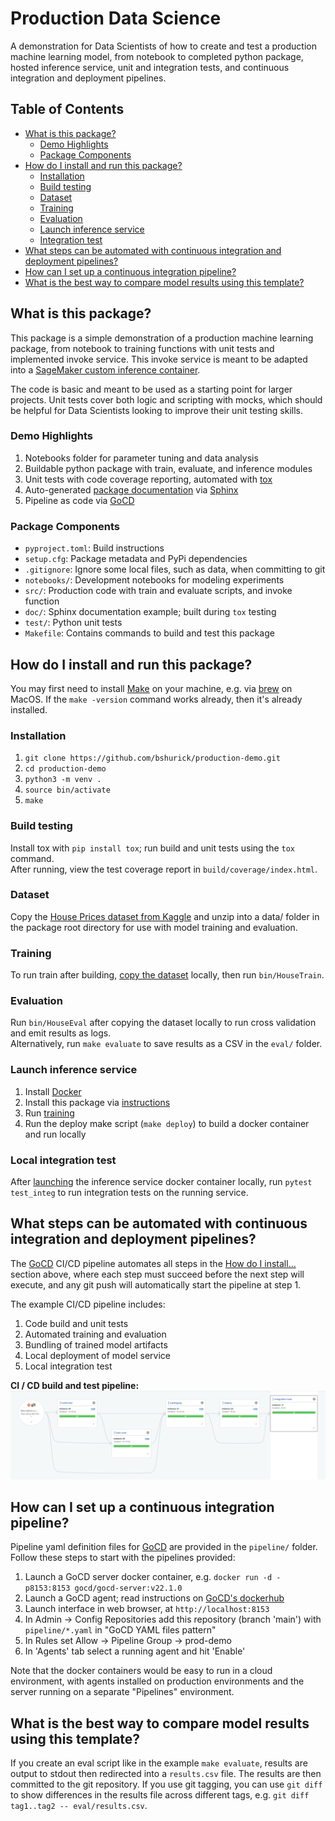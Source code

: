 # Production Data Science
A demonstration for Data Scientists of how to create and test a production 
machine learning model, from notebook to completed python package, hosted inference service, 
unit and integration tests, and continuous integration and deployment pipelines. 

## Table of Contents
* [What is this package?](#what-is-this-package)
  * [Demo Highlights](#demo-highlights)
  * [Package Components](#package-components)
* [How do I install and run this package?](#how-do-i-install-and-run-this-package)
  * [Installation](#installation)
  * [Build testing](#build-testing)
  * [Dataset](#dataset)
  * [Training](#training)
  * [Evaluation](#evaluation)
  * [Launch inference service](#launch-inference-service)
  * [Integration test](#local-integration-test)
* [What steps can be automated with continuous integration and deployment pipelines?](#what-steps-can-be-automated-with-continuous-integration-and-deployment-pipelines)
* [How can I set up a continuous integration pipeline?](#how-can-i-set-up-a-continuous-integration-pipeline)
* [What is the best way to compare model results using this template?](#what-is-the-best-way-to-compare-model-results-using-this-template)



## What is this package? 
This package is a simple demonstration of a production machine learning package, 
from notebook to training functions with unit tests and implemented invoke service. 
This invoke service is meant to be adapted into a
[SageMaker custom inference container](https://docs.aws.amazon.com/sagemaker/latest/dg/adapt-inference-container.html).

The code is basic and meant to be used as a starting point for larger projects. Unit 
tests cover both logic and scripting with mocks, which should be helpful for Data Scientists 
looking to improve their unit testing skills. 

### Demo Highlights
1. Notebooks folder for parameter tuning and data analysis
1. Buildable python package with train, evaluate, and inference modules
1. Unit tests with code coverage reporting, automated with [tox](https://tox.wiki/en/latest/)
1. Auto-generated [package documentation](https://bshurick.github.io/production-demo/) 
via [Sphinx](https://www.sphinx-doc.org/en/master/)
1. Pipeline as code via [GoCD](https://www.gocd.org/)

### Package Components
* `pyproject.toml`: Build instructions 
* `setup.cfg`: Package metadata and PyPi dependencies
* `.gitignore`: Ignore some local files, such as data, when committing to git
* `notebooks/`: Development notebooks for modeling experiments 
* `src/`: Production code with train and evaluate scripts, and invoke function
* `doc/`: Sphinx documentation example; built during `tox` testing
* `test/`: Python unit tests 
* `Makefile`: Contains commands to build and test this package

## How do I install and run this package?

You may first need to install [Make](https://www.gnu.org/software/make/) on your machine, 
e.g. via [brew](https://formulae.brew.sh/formula/make) on MacOS. If the `make -version` command 
works already, then it's already installed. 

### Installation
1. `git clone https://github.com/bshurick/production-demo.git`  
2. `cd production-demo`  
3. `python3 -m venv .`  
4. `source bin/activate`  
5. `make`  

### Build testing 
Install tox with `pip install tox`; 
run build and unit tests using the `tox` command.  
After running, 
view the test coverage report in `build/coverage/index.html`. 

### Dataset 
Copy the
[House Prices dataset from Kaggle](https://www.kaggle.com/c/house-prices-advanced-regression-techniques/data)
and unzip into a data/ folder in the package root directory for use with 
model training and evaluation. 

### Training 
To run train after building, [copy the dataset](#dataset) locally, then run `bin/HouseTrain`.

### Evaluation 
Run `bin/HouseEval` after copying the dataset locally to run cross validation and emit results as logs.  
Alternatively, run `make evaluate` to save results as a CSV in the `eval/` folder.

### Launch inference service
1. Install [Docker](https://docs.docker.com/get-docker/)
1. Install this package via [instructions](#installation)
1. Run [training](#training)
1. Run the deploy make script (`make deploy`) to build a docker container and run locally

### Local integration test
After [launching](#launch-inference-service) the inference service docker container locally,
run `pytest test_integ` to run integration tests on the running service.  

## What steps can be automated with continuous integration and deployment pipelines?

The [GoCD](https://docs.gocd.org) CI/CD pipeline automates all steps in the 
[How do I install...](#how-do-i-install-and-run-this-package) section above, where 
each step must succeed before the next step will execute, and any git push will 
automatically start the pipeline at step 1. 

The example CI/CD pipeline includes:
1. Code build and unit tests
1. Automated training and evaluation 
1. Bundling of trained model artifacts 
1. Local deployment of model service 
1. Local integration test

**CI / CD build and test pipeline:**
<img src="https://raw.githubusercontent.com/bshurick/production-demo/main/doc/images/pipeline.png" />

## How can I set up a continuous integration pipeline? 

Pipeline yaml definition files for [GoCD](https://docs.gocd.org) 
are provided in the `pipeline/` folder.  
Follow these steps to start with the pipelines provided:
1. Launch a GoCD server docker container, e.g. `docker run -d -p8153:8153 gocd/gocd-server:v22.1.0`
1. Launch a GoCD agent; read instructions on [GoCD's dockerhub](https://hub.docker.com/r/gocd/gocd-agent-ubuntu-20.04)
1. Launch interface in web browser, at `http://localhost:8153`
1. In Admin -> Config Repositories add this repository (branch 'main') with `pipeline/*.yaml` in "GoCD YAML files pattern" 
1. In Rules set Allow -> Pipeline Group -> prod-demo
1. In 'Agents' tab select a running agent and hit 'Enable'

Note that the docker containers would be easy to run in a cloud environment, with agents installed 
on production environments and the server running on a separate "Pipelines" environment. 

## What is the best way to compare model results using this template? 

If you create an eval script like in the example `make evaluate`, results 
are output to stdout then redirected into a `results.csv` file. The results are then committed 
to the git repository. If you use git tagging, you can use `git diff` to show differences
in the results file across different tags, e.g. `git diff tag1..tag2 -- eval/results.csv`.
